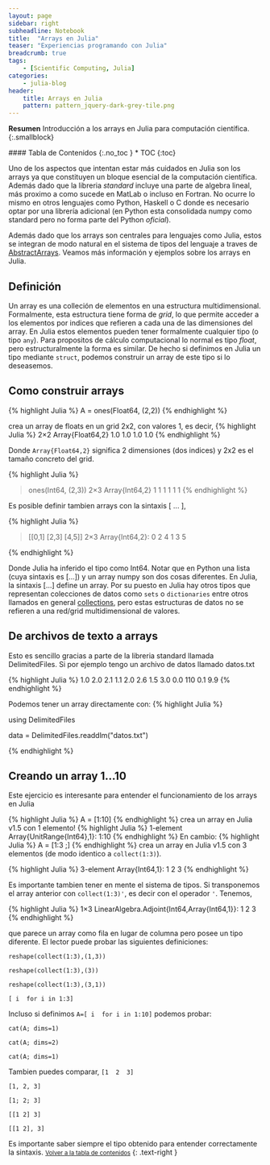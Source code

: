 ```yaml
---
layout: page
sidebar: right
subheadline: Notebook
title:  "Arrays en Julia"
teaser: "Experiencias programando con Julia"
breadcrumb: true
tags:
    - [Scientific Computing, Julia]
categories:
    - julia-blog
header:
    title: Arrays en Julia
    pattern: pattern_jquery-dark-grey-tile.png
---
```


**Resumen**
Introducción a los arrays en Julia para computación científica.
{:.smallblock}

<div class="panel radius" markdown="1">
#### Tabla de Contenidos
{:.no_toc }
*  TOC
{:toc}
</div>

Uno de los aspectos que intentan estar más cuidados en Julia son los arrays ya que constituyen un bloque esencial de la computación científica. Además dado que la libreria *standard* incluye una parte de algebra lineal, más proximo a como sucede en MatLab o incluso en Fortran. No ocurre lo mismo en otros lenguajes como Python, Haskell o C donde es necesario optar por una librería adicional (en Python esta consolidada numpy como standard pero no forma parte del Python *oficial*).

Además dado que los arrays son centrales para lenguajes como Julia, estos se integran de modo natural en el sistema de tipos del lenguaje a traves de [AbstractArrays](https://docs.julialang.org/en/v1/base/arrays/#Core.AbstractArray). Veamos  más información y ejemplos sobre los arrays en Julia.

## Definición

Un array es una colleción de elementos en una estructura multidimensional. Formalmente, esta estructura tiene forma de *grid*, lo que permite acceder a los elementos por indices que refieren a cada una de las dimensiones del array. En Julia estos elementos pueden tener formalmente cualquier tipo (o tipo `any`). Para propositos de cálculo computacional lo normal es tipo *float*, pero estructuralmente la forma es similar. De hecho si definimos en Julia un tipo mediante `struct`, podemos construir un array de este tipo si lo deseasemos.

## Como construir arrays

{% highlight Julia %}
A = ones(Float64, (2,2))
{% endhighlight %}

crea un array de floats en un grid 2x2, con valores 1, es decir,
{% highlight Julia %}
2×2 Array{Float64,2}
1.0   1.0
1.0   1.0
{% endhighlight %}

Donde `Array{Float64,2}` significa 2 dimensiones (dos indices) y 2x2 es el tamaño concreto del grid.

{% highlight Julia %}
> ones(Int64, (2,3))
2×3 Array{Int64,2}
1   1   1
1   1   1
{% endhighlight %}

Es posible definir tambien arrays con la sintaxis [ ... ],

{% highlight Julia %}

> [[0,1]  [2,3]  [4,5]]
2×3 Array{Int64,2}:
 0  2  4
 1  3  5
 
{% endhighlight %}

Donde Julia ha inferido el tipo como Int64. Notar que en Python una lista (cuya sintaxis es [...]) y un array numpy son dos cosas diferentes. En Julia, la sintaxis [...] define un array. Por su puesto en Julia hay otros tipos que representan colecciones de datos como `sets` o `dictionaries` entre otros llamados en general [collections](https://docs.julialang.org/en/v1/base/collections/), pero estas estructuras de datos no se refieren a una red/grid multidimensional de valores.

## De archivos de texto a arrays

Esto es sencillo gracias a parte de la libreria standard llamada DelimitedFiles. Si por ejemplo tengo un archivo de datos llamado datos.txt

{% highlight Julia %}
1.0 2.0 2.1
1.1 2.0 2.6
1.5 3.0 0.0
110 0.1 9.9
{% endhighlight %}

Podemos tener un array directamente con:
{% highlight Julia %}

using DelimitedFiles

data = DelimitedFiles.readdlm("datos.txt")

{% endhighlight %}

## Creando un array 1...10

Este ejercicio es interesante para entender el funcionamiento de los arrays en Julia

{% highlight Julia %}
A = [1:10]
{% endhighlight %}
crea un array en Julia v1.5 con 1 elemento!
{% highlight Julia %}
1-element Array{UnitRange{Int64},1}:
 1:10
{% endhighlight %}
En cambio:
{% highlight Julia %}
A = [1:3 ;]
{% endhighlight %}
crea un array en Julia v1.5 con 3 elementos (de modo identico a  `collect(1:3)`).

{% highlight Julia %}
3-element Array{Int64,1}:
  1
  2
  3
{% endhighlight %}

Es importante tambien tener en mente el sistema de tipos. Si transponemos el array anterior con `collect(1:3)'`, es decir con el operador `'`. Tenemos,

{% highlight Julia %}
1×3 LinearAlgebra.Adjoint{Int64,Array{Int64,1}}:
 1  2  3
{% endhighlight %}

que parece un array como fila en lugar de columna pero posee un tipo diferente. El lector puede probar las siguientes definiciones:

`reshape(collect(1:3),(1,3))` 

`reshape(collect(1:3),(3))`

`reshape(collect(1:3),(3,1))`

`[ i  for i in 1:3]`

Incluso si definimos `A=[ i  for i in 1:10]` podemos probar:

`cat(A; dims=1)`

`cat(A; dims=2)`

`cat(A; dims=1)`

Tambien puedes comparar,
`[1  2  3]`

`[1, 2, 3]`

`[1; 2; 3]`

`[[1 2] 3]`

`[[1 2], 3]`

Es importante saber siempre el tipo obtenido para entender correctamente la sintaxis. 
<small markdown="1">[Volver a la tabla de contenidos](#toc)</small>
{: .text-right }
